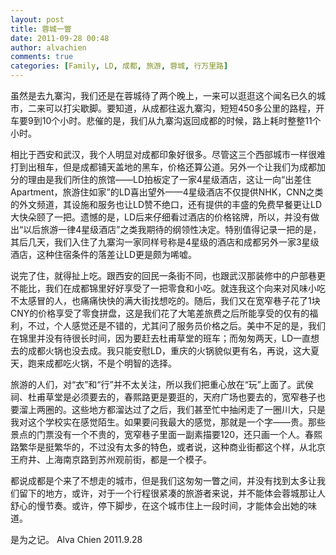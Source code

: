 ```yaml
---
layout: post
title: 蓉城一瞥
date: 2011-09-28 00:48
author: alvachien
comments: true
categories: [Family, LD, 成都, 旅游, 蓉城, 行万里路]
---
```

虽然是去九寨沟，我们还是在蓉城待了两个晚上，一来可以逛逛这个闻名已久的城市，二来可以打尖歇脚。要知道，从成都往返九寨沟，短短450多公里的路程，开车要9到10个小时。悲催的是，我们从九寨沟返回成都的时候，路上耗时整整11个小时。

相比于西安和武汉，我个人明显对成都印象好很多。尽管这三个西部城市一样很难打到出租车，但是成都铺天盖地的黑车，价格还算公道。另外一个让我们为成都加分的理由是我们所住的旅馆——LD拍板定了一家4星级酒店，这让一向“出差住Apartment，旅游住如家”的LD喜出望外——4星级酒店不仅提供NHK，CNN之类的外文频道，其设施和服务也让LD赞不绝口，还有提供的丰盛的免费早餐更让LD大快朵颐了一把。遗憾的是，LD后来仔细看过酒店的价格铭牌，所以，并没有做出“以后旅游一律4星级酒店”之类我期待的纲领性决定。特别值得记录一把的是，其后几天，我们入住了九寨沟一家同样号称是4星级的酒店和成都另外一家3星级酒店，这种住宿条件的落差让LD更是颇为唏嘘。

说完了住，就得扯上吃。跟西安的回民一条街不同，也跟武汉那装修中的户部巷更不能比，我们在成都锦里好好享受了一把零食和小吃。就连我这个向来对风味小吃不太感冒的人，也痛痛快快的满大街找想吃的。随后，我们又在宽窄巷子花了1块CNY的价格享受了零食拼盘，这是我们花了大笔差旅费之后所能享受的仅有的福利，不过，个人感觉还是不错的，尤其问了服务员价格之后。美中不足的是，我们在锦里并没有待很长时间，因为要赶去杜甫草堂的班车；而匆匆两天，LD一直想去的成都火锅也没去成。我只能安慰LD，重庆的火锅貌似更有名，再说，这大夏天，跑来成都吃火锅，不是个明智的选择。

旅游的人们，对“衣”和“行”并不太关注，所以我们把重心放在“玩”上面了。武侯祠、杜甫草堂是必须要去的，春熙路更是要逛的，天府广场也要去的，宽窄巷子也要溜上两圈的。这些地方都溜达过了之后，我们甚至忙中抽闲走了一圈川大，只是我对这个学校实在感觉陌生。如果要问我最大的感觉，那就是一个字——贵。那些景点的门票没有一个不贵的，宽窄巷子里面一副素描要120，还只画一个人。春熙路繁华是挺繁华的，不过没有太多的特色，或者说，这种商业街都这个样，从北京王府井、上海南京路到苏州观前街，都是一个模子。

都说成都是个来了不想走的城市，但是我们这匆匆一瞥之间，并没有找到太多让我们留下的地方，或许，对于一个行程很紧凑的旅游者来说，并不能体会蓉城那让人舒心的慢节奏。或许，停下脚步，在这个城市住上一段时间，才能体会出她的味道。

是为之记。
Alva Chien
2011.9.28
